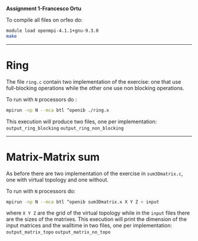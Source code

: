 
__Assignment 1-Francesco Ortu__

To compile all files on orfeo do:
```bash
module load openmpi-4.1.1+gnu-9.3.0
make
```


---

# Ring
The file `ring.c` contain two implementation of the exercise: one that use full-blocking operations while the other one use non blocking operations.


To run with `N` processors do :
``` bash
mpirun -np N --mca btl ^openib ./ring.x
```
This execution will produce two files, one per implementation:
`output_ring_blocking`
`output_ring_non_blocking`

---
# Matrix-Matrix sum

As before there are two implementation of the exercise in `sum3Dmatrix.c`, one with virtual topology and one without.

To run with `N` processors do:
```bash
mpirun -np N --mca btl ^openib sum3Dmatrix.x X Y Z < input
```

where `X Y Z` are the grid of the virtual topology while in the `input` files there are the sizes of the matrixes.
This execution will print the dimension of the input matrices and the walltime in two files, one per implementation:
`output_matrix_topo`
`output_matrix_no_topo`
